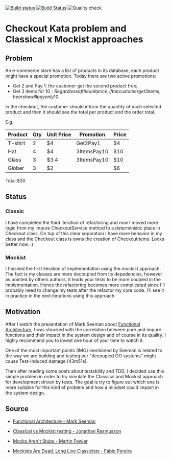 [![Build status](https://ci.appveyor.com/api/projects/status/qlp7fuamo009nwsj?svg=true)](https://ci.appveyor.com/project/flavio1110/checkout-kata) [![Build Status](https://travis-ci.org/flavio1110/checkout-kata.svg?branch=master)](https://travis-ci.org/flavio1110/checkout-kata) ![Quality check](https://sonarcloud.io/api/project_badges/measure?project=flavio1110_checkout-kata&metric=alert_status)



# Checkout Kata problem and Classical x Mockist approaches

## Problem
An e-commerce store has a list of products in its database, each product might have a special promotion. Today there are two active promotions:

- Get 2 and Pay 1: the customer get the second product free;
- Get 3 items for 10$: Regardless of the unit price, if the customer get 3 items, he or she will pay only 10$.

In the checkout, the customer should inform the quantity of each selected product and then it should see the total per product and the order total.

E.g.

|Product|Qty|Unit Price|Promotion|Price|
|-------|---|----------|---------|-----|
|T-shirt|2| $4|Get2Pay1|$4|
|Hat|4|$4|3ItemsPay10|$10|
|Glass|3|$3.4|3ItemsPay10|$10|
|Glober|3|$2||$6|

Total:$30

## Status

### Classic
I have completed the third iteration  of refactoring and now I moved more logic from my impure CheckoutService method to a deterministic place in Checkout class. On top of this clear separation I have more behavior in my class and the Checkout class is owns the creation of CheckoutItems. Looks better now. :)

### Mockist
I finished the first iteration of implementation using the mockist approach. The fact is my classes are more decoupled from its depedencies, however as pointed by others authors, it leads your tests to be more coupled in the implementation. Hence the refactoring becomes more complicated since I'll probably need to change my tests after the refactor my core code. I'll see it in practice in the next iterations using this approach.

## Motivation

After I watch the presentation of Mark Seeman about [Functional Architecture](https://vimeo.com/180287057), I was shocked with the correlation between pure and impure functions and their impact in the system design and of course in its quality. I highly recommend you to invest one hour of your time to watch it.

One of the most important points (IMO) mentioned by Seeman is related to the way we are building and testing our "decoupled OO systems"  might cause Test-Induced damage (43m51s).

Then after reading some posts about testability and TDD, I decided use this simple problem in order to try simulate the Classical and Mockist approach for development driven by tests. The goal is try to figure out which one is more suitable for this kind of problem and how a mindset could impact in the system design.

## Source
- [Functional Architecture - Mark Seeman](https://vimeo.com/180287057)

- [Classical vs Mockist testing - Jonathan Rasmusson](https://agilewarrior.wordpress.com/2015/04/18/classical-vs-mockist-testing/)

- [Mocks Aren't Stubs - Martin Fowler](https://martinfowler.com/articles/mocksArentStubs.html)

- [Mockists Are Dead. Long Live Classicists -  Fabio Pereira](https://www.thoughtworks.com/insights/blog/mockists-are-dead-long-live-classicists)
